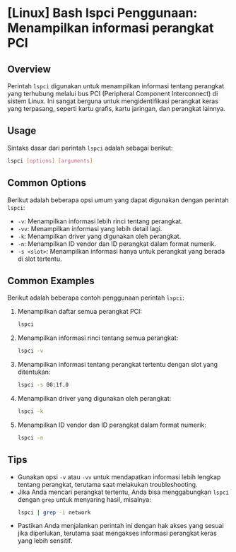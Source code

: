 # [Linux] Bash lspci Penggunaan: Menampilkan informasi perangkat PCI

## Overview
Perintah `lspci` digunakan untuk menampilkan informasi tentang perangkat yang terhubung melalui bus PCI (Peripheral Component Interconnect) di sistem Linux. Ini sangat berguna untuk mengidentifikasi perangkat keras yang terpasang, seperti kartu grafis, kartu jaringan, dan perangkat lainnya.

## Usage
Sintaks dasar dari perintah `lspci` adalah sebagai berikut:

```bash
lspci [options] [arguments]
```

## Common Options
Berikut adalah beberapa opsi umum yang dapat digunakan dengan perintah `lspci`:

- `-v`: Menampilkan informasi lebih rinci tentang perangkat.
- `-vv`: Menampilkan informasi yang lebih detail lagi.
- `-k`: Menampilkan driver yang digunakan oleh perangkat.
- `-n`: Menampilkan ID vendor dan ID perangkat dalam format numerik.
- `-s <slot>`: Menampilkan informasi hanya untuk perangkat yang berada di slot tertentu.

## Common Examples
Berikut adalah beberapa contoh penggunaan perintah `lspci`:

1. Menampilkan daftar semua perangkat PCI:
   ```bash
   lspci
   ```

2. Menampilkan informasi rinci tentang semua perangkat:
   ```bash
   lspci -v
   ```

3. Menampilkan informasi tentang perangkat tertentu dengan slot yang ditentukan:
   ```bash
   lspci -s 00:1f.0
   ```

4. Menampilkan driver yang digunakan oleh perangkat:
   ```bash
   lspci -k
   ```

5. Menampilkan ID vendor dan ID perangkat dalam format numerik:
   ```bash
   lspci -n
   ```

## Tips
- Gunakan opsi `-v` atau `-vv` untuk mendapatkan informasi lebih lengkap tentang perangkat, terutama saat melakukan troubleshooting.
- Jika Anda mencari perangkat tertentu, Anda bisa menggabungkan `lspci` dengan `grep` untuk menyaring hasil, misalnya:
  ```bash
  lspci | grep -i network
  ```
- Pastikan Anda menjalankan perintah ini dengan hak akses yang sesuai jika diperlukan, terutama saat mengakses informasi perangkat keras yang lebih sensitif.